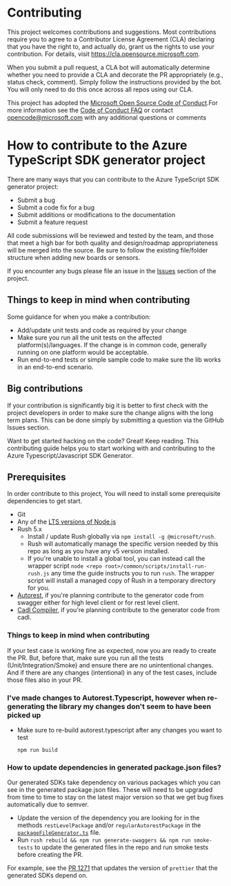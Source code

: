 # Contributing

This project welcomes contributions and suggestions. Most contributions require you to agree to a Contributor License Agreement (CLA) declaring that you have the right to, and actually do, grant us the rights to use your contribution. For details, visit https://cla.opensource.microsoft.com.

When you submit a pull request, a CLA bot will automatically determine whether you need to provide a CLA and decorate the PR appropriately (e.g., status check, comment). Simply follow the instructions provided by the bot. You will only need to do this once across all repos using our CLA.

This project has adopted the [Microsoft Open Source Code of Conduct](https://opensource.microsoft.com/codeofconduct/).For more information see the [Code of Conduct FAQ](https://opensource.microsoft.com/codeofconduct/faq/) or contact [opencode@microsoft.com](mailto:opencode@microsoft.com) with any additional questions or comments

# How to contribute to the Azure TypeScript SDK generator project

There are many ways that you can contribute to the Azure TypeScript SDK generator project:

- Submit a bug
- Submit a code fix for a bug
- Submit additions or modifications to the documentation
- Submit a feature request

All code submissions will be reviewed and tested by the team, and those that meet a high bar for both quality and design/roadmap appropriateness will be merged into the source. Be sure to follow the existing file/folder structure when adding new boards or sensors.

If you encounter any bugs please file an issue in the [Issues](https://github.com/Azure/autorest.typescript/issues) section of the project.

## Things to keep in mind when contributing

Some guidance for when you make a contribution:

- Add/update unit tests and code as required by your change
- Make sure you run all the unit tests on the affected platform(s)/languages. If the change is in common code, generally running on one platform would be acceptable.
- Run end-to-end tests or simple sample code to make sure the lib works in an end-to-end scenario.

## Big contributions

If your contribution is significantly big it is better to first check with the project developers in order to make sure the change aligns with the long term plans. This can be done simply by submitting a question via the GitHub Issues section.

Want to get started hacking on the code? Great! Keep reading. This contributing guide helps you to start working with and contributing to the Azure Typescript/Javascript SDK Generator.

## Prerequisites  

In order contribute to this project, You will need to install some prerequisite dependencies to get start.

- Git
- Any of the [LTS versions of Node.js](https://github.com/nodejs/release#release-schedule)
- Rush 5.x
  - Install / update Rush globally via `npm install -g @microsoft/rush`.
  - Rush will automatically manage the specific version needed by this repo as long as you have any v5 version installed.
  - If you're unable to install a global tool, you can instead call the wrapper script `node <repo root>/common/scripts/install-run-rush.js` any time the guide instructs you to run `rush`. The wrapper script will install a managed copy of Rush in a temporary directory for you.
- [Autorest](https://www.npmjs.com/package/autorest), if you're planning contribute to the generator code from swagger either for high level client or for rest level client.  
- [Cadl Compiler](https://www.npmjs.com/package/@cadl-lang/compiler), if you're planning contribute to the generator code from cadl.

### Things to keep in mind when contributing

If your test case is working fine as expected, now you are ready to create the PR. But, before that, make sure you run all the tests (Unit/Integration/Smoke) and ensure there are no unintentional changes. And if there are any changes (intentional) in any of the test cases, include those files also in your PR.

### I've made changes to Autorest.Typescript, however when re-generating the library my changes don't seem to have been picked up

- Make sure to re-build autorest.typescript after any changes you want to test

      npm run build

### How to update dependencies in generated package.json files?

Our generated SDKs take dependency on various packages which you can see in the generated package.json files. These will need to be upgraded from time to time to stay on the latest major version so that we get bug fixes automatically due to semver.

- Update the version of the dependency you are looking for in the methods `restLevelPackage` and/or `regularAutorestPackage` in the [`packageFileGenerator.ts`](https://github.com/Azure/autorest.typescript/blob/main/packages/autorest.typescript/src/generators/static/packageFileGenerator.ts) file.
- Run `rush rebuild && npm run generate-swaggers && npm run smoke-tests` to update the generated files in the repo and run smoke tests before creating the PR.

For example, see the [PR 1271](https://github.com/Azure/autorest.typescript/pull/1271) that updates the version of `prettier` that the generated SDKs depend on.
